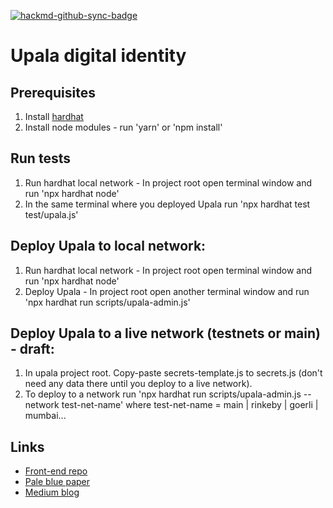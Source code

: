 [![hackmd-github-sync-badge](https://hackmd.io/tHhYT-4QRy-syvNkoBa_ZA/badge)](https://hackmd.io/tHhYT-4QRy-syvNkoBa_ZA)

# Upala digital identity

## Prerequisites

1. Install [hardhat](https://github.com/nomiclabs/buidler)
2. Install node modules - run 'yarn' or 'npm install'

## Run tests

1. Run hardhat local network - In project root open terminal window and run 'npx hardhat node'
2. In the same terminal where you deployed Upala run 'npx hardhat test test/upala.js'

## Deploy Upala to local network:

1. Run hardhat local network - In project root open terminal window and run 'npx hardhat node'
2. Deploy Upala - In project root open another terminal window and run 'npx hardhat run scripts/upala-admin.js'

## Deploy Upala to a live network (testnets or main) - draft:

1. In upala project root. Copy-paste secrets-template.js to secrets.js (don't need any data there until you deploy to a live network).
2. To deploy to a network run 'npx hardhat run scripts/upala-admin.js --network test-net-name' where test-net-name = main | rinkeby | goerli | mumbai...

## Links

- [Front-end repo](https://github.com/porobov/upala-front)
- [Pale blue paper](https://upala-docs.readthedocs.io/en/latest/)
- [Medium blog](https://medium.com/six-degrees-of-separation/)
